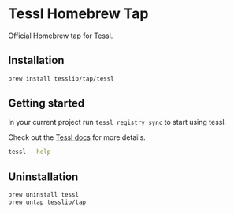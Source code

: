 # Tessl Homebrew Tap

Official Homebrew tap for [Tessl](https://tessl.io).

## Installation

```bash
brew install tesslio/tap/tessl
```

## Getting started

In your current project run `tessl registry sync` to start using tessl.

Check out the [Tessl docs](https://docs.tessl.io/) for more details.

```bash
tessl --help
```

## Uninstallation

```bash
brew uninstall tessl
brew untap tesslio/tap
```
